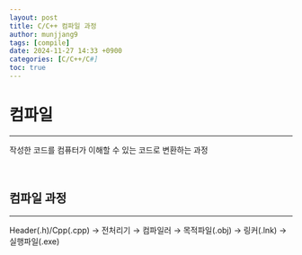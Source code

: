 ```yaml
---
layout: post
title: C/C++ 컴파일 과정
author: munjjang9
tags: [compile]
date: 2024-11-27 14:33 +0900
categories: [C/C++/C#]
toc: true
---
```


# 컴파일
---
작성한 코드를 컴퓨터가 이해할 수 있는 코드로 변환하는 과정

<br>

## 컴파일 과정
---
Header(.h)/Cpp(.cpp) → 전처리기 → 컴파일러 → 목적파일(.obj) → 링커(.lnk) → 실행파일(.exe)
